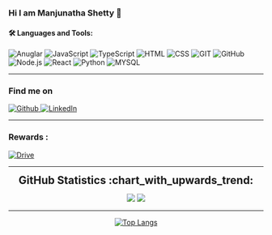 ### Hi I am Manjunatha Shetty 👋


#### :hammer_and_wrench: Languages and Tools:

![Anuglar](https://img.shields.io/badge/-Angular-DD0031?&logo=angular&logoColor=white)
![JavaScript](https://img.shields.io/badge/-JavaScript-323330?&logo=JavaScript&logoColor=F7DF1E)
![TypeScript](https://img.shields.io/badge/-TypeScript-007ACC?&logo=TypeScript&logoColor=white)
![HTML](https://img.shields.io/badge/-HTML5-E34F26?&logo=HTML5&logoColor=white)
![CSS](https://img.shields.io/badge/-CSS3-1572B6?&logo=CSS3&logoColor=white)
![GIT](https://img.shields.io/badge/-GIT-E44C30?&logo=GIT&logoColor=white)
![GitHub](https://img.shields.io/badge/-GitHub-100000?&logo=GitHub&logoColor=white)
![Node.js](https://img.shields.io/badge/-Node.js-339933?&logo=node.js&logoColor=white)
![React](https://img.shields.io/badge/-React-20232A?&logo=React&logoColor=61DAFB)
![Python](https://img.shields.io/badge/-Python-FFD43B?&logo=Python&logoColor=blue)
![MYSQL](https://img.shields.io/badge/-MySQL-005C84?&logo=MySQL&logoColor=white)

---

### Find me on
<div>
  <a href="https://github.com/shettymanjunatha" target="_blank">
    <img alt="Github" src="https://img.shields.io/badge/GitHub-100000.svg?&style=for-the-badge&logo=Github&logoColor=white" />
  </a>
  <a href="https://www.linkedin.com/in/shettymanjunatha/" target="_blank">
    <img alt="LinkedIn" src="https://img.shields.io/badge/LinkedIn-0077B5?style=for-the-badge&logo=linkedin&logoColor=white" />
  </a>
</div>

---

###  Rewards :


<div>
  <a href="https://drive.google.com/drive/folders/12TK5rFyYb2wU8o0tknYSD_7KDwau8MYR" target="_blank">
    <img alt="Drive" src="https://icons.iconarchive.com/icons/marcus-roberto/google-play/32/Google-Drive-icon.png" />
  </a>
</div>

---



<div align="center">

<h2 style="margin: 5px 10px;">GitHub Statistics :chart_with_upwards_trend:</h2> 

[![](https://github-readme-stats.vercel.app/api?username=shettymanjunatha&show_icons=true&theme=tokyonight&hide_border=true&locale=en)](https://github.com/NavjotKaurSandhu)
[![](https://github-readme-streak-stats.herokuapp.com/?user=shettymanjunatha&theme=tokyonight&hide_border=true)](https://github.com/shettymanjunatha)

</div>

---

<div align="center">


[![Top Langs](https://github-readme-stats.vercel.app/api/top-langs/?username=shettymanjunatha&layout=compact&theme=vision-friendly-dark)](https://github.com/anuraghazra/github-readme-stats)


</div>
